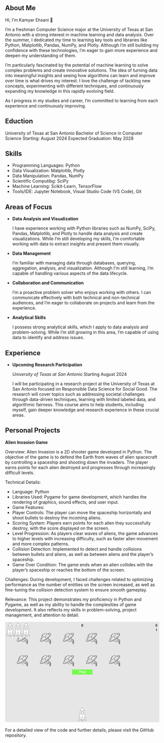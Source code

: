 ## About Me
Hi, I’m Kamyar Ehsani 👋

I’m a freshman Computer Science major at the University of Texas at San Antonio with a strong interest in machine learning and data analysis. Over the summer, I dedicated my time to learning key tools and libraries like Python, Matplotlib, Pandas, NumPy, and Plotly. Although I’m still building my confidence with these technologies, I’m eager to gain more experience and deepen my understanding of them.

I’m particularly fascinated by the potential of machine learning to solve complex problems and create innovative solutions. The idea of turning data into meaningful insights and seeing how algorithms can learn and improve over time is what drives my interest. I love the challenge of tackling new concepts, experimenting with different techniques, and continuously expanding my knowledge in this rapidly evolving field.

As I progress in my studies and career, I’m committed to learning from each experience and continuously improving.

## Eduction
University of Texas at San Antonio
Bachelor of Science in Computer Science
Starting: August 2024
Expected Graduation: May 2028

## Skills
*   Programming Languages: Python
*   Data Visualization: Matplotlib, Plotly
*   Data Manipulation: Pandas, NumPy
*   Scientific Computibg: SciPy
*   Machine Learning: Scikit-Learn, TensorFlow
*   Tools/IDE: Jupyter Notebook, Visual Studio Code (VS Code), Git

## Areas of Focus

- **Data Analysis and Visualization**

  I have experience working with Python libraries such as NumPy, SciPy, Pandas, Matplotlib, and Plotly to handle data analysis and create visualizations. While I’m still developing my skills, I’m comfortable working with data to extract insights and present them visually.

- **Data Management**

  I’m familiar with managing data through databases, querying, aggregation, analysis, and visualization. Although I’m still learning, I’m capable of handling various aspects of the data lifecycle.

- **Collaboration and Communication**

  I’m a proactive problem solver who enjoys working with others. I can communicate effectively with both technical and non-technical audiences, and I’m eager to collaborate on projects and learn from the experience.

- **Analytical Skills**

  I possess strong analytical skills, which I apply to data analysis and problem-solving. While I’m still growing in this area, I’m capable of using data to identify and address issues.

## Experience

- **Upcoming Research Participation**

  *University of Texas at San Antonio*
Starting August 2024

  I will be participating in a research project at the University of Texas at San Antonio focused on Responsible Data Science for Social Good. The research will cover topics such as addressing societal challenges through data-driven techniques, learning with limited labeled data, and algorithmic fairness. This course aims to help students, including myself, gain deeper knowledge and research experience in these crucial areas.

## Personal Projects

**Alien Invasion Game**

  Overview:
Alien Invasion is a 2D shooter game developed in Python. The objective of the game is to defend the Earth from waves of alien spacecraft by controlling a spaceship and shooting down the invaders. The player earns points for each alien destroyed and progresses through increasingly difficult levels.

Technical Details:

- Language: Python
- Libraries Used: Pygame for game development, which handles the rendering of graphics, sound effects, and user input.
- Game Features:
-  Player Controls: The player can move the spaceship horizontally and shoot bullets to destroy the incoming aliens.
-  Scoring System: Players earn points for each alien they successfully destroy, with the score displayed on the screen.
-  Level Progression: As players clear waves of aliens, the game advances to higher levels with increasing difficulty, such as   faster alien movement and more complex patterns.
- Collision Detection: Implemented to detect and handle collisions between bullets and aliens, as well as between aliens and   the player’s spaceship.
- Game Over Condition: The game ends when an alien collides with the player’s spaceship or reaches the bottom of the screen.

Challenges:
During development, I faced challenges related to optimizing performance as the number of entities on the screen increased, as well as fine-tuning the collision detection system to ensure smooth gameplay.

Relevance:
This project demonstrates my proficiency in Python and Pygame, as well as my ability to handle the complexities of game development. It also reflects my skills in problem-solving, project management, and attention to detail.

![Alien Invasion Game Screenshot](images/Alien%20Invasion.png)

For a detailed view of the code and further details, please visit the GitHub repository.
